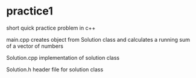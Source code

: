 # practice1
short quick practice problem in c++

main.cpp creates object from Solution class and calculates a running sum of a vector of numbers

Solution.cpp implementation of solution class

Solution.h header file for solution class
